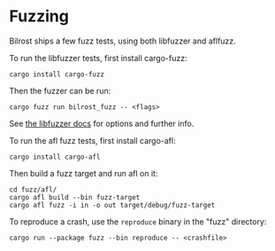 # Fuzzing

Bilrost ships a few fuzz tests, using both libfuzzer and aflfuzz.

To run the libfuzzer tests, first install cargo-fuzz:

    cargo install cargo-fuzz

Then the fuzzer can be run:

    cargo fuzz run bilrost_fuzz -- <flags>

See [the libfuzzer docs](https://llvm.org/docs/LibFuzzer.html) for options and
further info.

To run the afl fuzz tests, first install cargo-afl:

    cargo install cargo-afl

Then build a fuzz target and run afl on it:

    cd fuzz/afl/
    cargo afl build --bin fuzz-target
    cargo afl fuzz -i in -o out target/debug/fuzz-target

To reproduce a crash, use the `reproduce` binary in the "fuzz" directory:

    cargo run --package fuzz --bin reproduce -- <crashfile>
